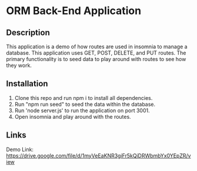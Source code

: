 # ORM Back-End Application

## Description
This application is a demo of how routes are used in insomnia to manage a database. This application uses GET, POST, DELETE, and PUT routes. The primary functionality is to seed data to play around with routes to see how they work.

## Installation
1. Clone this repo and run npm i to install all dependencies.
2. Run "npm run seed" to seed the data within the database.
3. Run 'node server.js' to run the application on port 3001.
4. Open insomnia and play around with the routes.

## Links
Demo Link: https://drive.google.com/file/d/1myVeEaKNR3giFr5kQiDRWbmbYx0YEpZR/view
